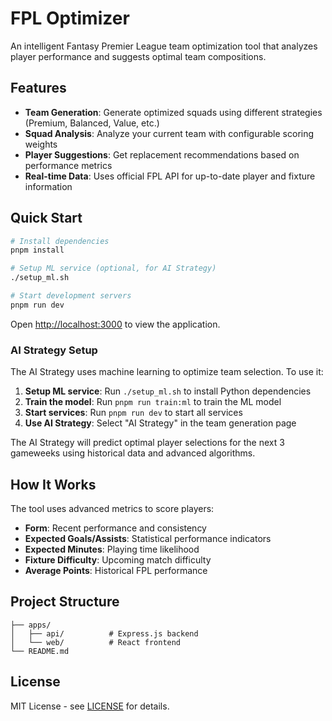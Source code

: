 # FPL Optimizer

An intelligent Fantasy Premier League team optimization tool that analyzes player performance and suggests optimal team compositions.

## Features

- **Team Generation**: Generate optimized squads using different strategies (Premium, Balanced, Value, etc.)
- **Squad Analysis**: Analyze your current team with configurable scoring weights
- **Player Suggestions**: Get replacement recommendations based on performance metrics
- **Real-time Data**: Uses official FPL API for up-to-date player and fixture information

## Quick Start

```bash
# Install dependencies
pnpm install

# Setup ML service (optional, for AI Strategy)
./setup_ml.sh

# Start development servers
pnpm run dev
```

Open [http://localhost:3000](http://localhost:3000) to view the application.

### AI Strategy Setup

The AI Strategy uses machine learning to optimize team selection. To use it:

1. **Setup ML service**: Run `./setup_ml.sh` to install Python dependencies
2. **Train the model**: Run `pnpm run train:ml` to train the ML model
3. **Start services**: Run `pnpm run dev` to start all services
4. **Use AI Strategy**: Select "AI Strategy" in the team generation page

The AI Strategy will predict optimal player selections for the next 3 gameweeks using historical data and advanced algorithms.

## How It Works

The tool uses advanced metrics to score players:

- **Form**: Recent performance and consistency
- **Expected Goals/Assists**: Statistical performance indicators
- **Expected Minutes**: Playing time likelihood
- **Fixture Difficulty**: Upcoming match difficulty
- **Average Points**: Historical FPL performance

## Project Structure

```
├── apps/
│   ├── api/          # Express.js backend
│   └── web/          # React frontend
└── README.md
```

## License

MIT License - see [LICENSE](LICENSE) for details.
